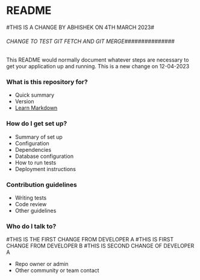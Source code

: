 # README #
#THIS IS A CHANGE BY ABHISHEK ON 4TH MARCH 2023#
###### CHANGE TO TEST GIT FETCH AND GIT MERGE###############

This README would normally document whatever steps are necessary to get your application up and running.
This is a new change on 12-04-2023
### What is this repository for? ###

* Quick summary
* Version
* [Learn Markdown](https://bitbucket.org/tutorials/markdowndemo)

### How do I get set up? ###

* Summary of set up
* Configuration
* Dependencies
* Database configuration
* How to run tests
* Deployment instructions

### Contribution guidelines ###

* Writing tests
* Code review
* Other guidelines

### Who do I talk to? ###
#THIS IS THE FIRST CHANGE FROM DEVELOPER A
#THIS IS FIRST CHANGE FROM DEVELOPER B
#THIS IS SECOND CHANGE OF DEVELOPER A

* Repo owner or admin
* Other community or team contact

